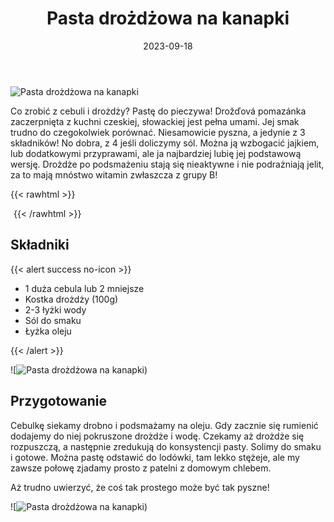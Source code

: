 ﻿---
title: "Pasta drożdżowa na kanapki"
date: 2023-09-18
categories:
- śniadanie
tags:
- drożdże
- cebula
- bez glutenu
thumbnailImagePosition: "top"
---
![Pasta drożdżowa na kanapki](/img/Pasta-drozdzowa-na-kanapki/Pasta-drozdzowa-na-kanapki-1.jpg)

Co zrobić z cebuli i drożdży? Pastę do pieczywa! Drožďová pomazánka zaczerpnięta z kuchni czeskiej, słowackiej jest pełna umami. Jej smak trudno do czegokolwiek porównać. Niesamowicie pyszna, a jedynie z 3 składników! No dobra, z 4 jeśli doliczymy sól. Można ją wzbogacić jajkiem, lub dodatkowymi przyprawami, ale ja najbardziej lubię jej podstawową wersję.
Drożdże po podsmażeniu stają się nieaktywne i nie podrażniają jelit, za to mają mnóstwo witamin zwłaszcza z grupy B!

<!--more-->

{{< rawhtml >}}
<div id="ceneoaffcontainer624479"></div><a id="ceneoaff-logo" title="Ceneo.pl" href="https://www.ceneo.pl/#pid=26977&crid=624479&cid=46110" rel="nofollow"><img style="border:0;width:1px;height:1px;" src="//image.ceneostatic.pl/data/custom_images/4917/custom_image.png" alt="Ceneo.pl" /></a><script type="text/javascript" charset="utf-8">	if (typeof CeneoAPOptions == "undefined" || CeneoAPOptions == null)	{	var CeneoAPOptions = new Array(); 	stamp = parseInt(new Date().getTime()/86400, 10);	var script = document.createElement("script");	script.setAttribute("type", "text/javascript");	script.setAttribute("src", "//partnerzyapi.ceneo.pl/External/ap.js?"+stamp);	script.setAttribute("charset", "utf-8");	var head = document.getElementsByTagName("head")[0];	head.appendChild(script);	}	CeneoAPOptions[CeneoAPOptions.length] =	{		ad_creation: 624479,		ad_channel: 46110,		ad_partner: 26977,		ad_type: 1,		ad_content: '1767,3528,4496',		ad_format: 1,		ad_newpage: true,		ad_basket: false,		ad_container: 'ceneoaffcontainer624479',		ad_formatTypeId: 1,		ad_contextual: false, 		ad_recommended: false, 		ad_showRank: false 	};</script>
{{< /rawhtml >}}

## Składniki
{{< alert success no-icon >}}
- 1 duża cebula lub 2 mniejsze
- Kostka drożdży (100g)
- 2-3 łyżki wody
- Sól do smaku
- Łyżka oleju

{{< /alert >}}

![![Pasta drożdżowa na kanapki](/img/Pasta-drozdzowa-na-kanapki/Pasta-drozdzowa-na-kanapki-2.jpg))
## Przygotowanie

Cebulkę siekamy drobno i podsmażamy na oleju. Gdy zacznie się rumienić dodajemy do niej pokruszone drożdże i wodę. Czekamy aż drożdże się rozpuszczą, a następnie zredukują do konsystencji pasty. Solimy do smaku i gotowe. Można pastę odstawić do lodówki, tam lekko stężeje, ale my zawsze połowę zjadamy prosto z patelni z domowym chlebem.

Aż trudno uwierzyć, że coś tak prostego może być tak pyszne!

![![Pasta drożdżowa na kanapki](/img/Pasta-drozdzowa-na-kanapki/Pasta-drozdzowa-na-kanapki-3.jpg))
